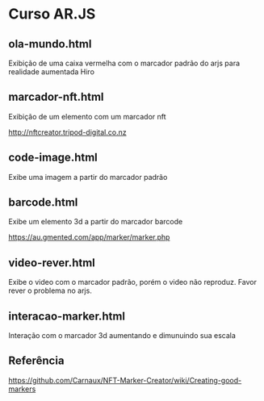 # Curso AR.JS

## ola-mundo.html

Exibição de uma caixa vermelha com o marcador padrão do arjs para realidade aumentada Hiro

## marcador-nft.html

Exibição de um elemento com um marcador nft

http://nftcreator.tripod-digital.co.nz

## code-image.html

Exibe uma imagem a partir do marcador padrão

## barcode.html

Exibe um elemento 3d a partir do marcador barcode

https://au.gmented.com/app/marker/marker.php


## video-rever.html

Exibe o video com o marcador padrão, porém o video não reproduz. Favor rever o problema no arjs.


## interacao-marker.html

Interação com o marcador 3d aumentando e dimunuindo sua escala

## Referência

https://github.com/Carnaux/NFT-Marker-Creator/wiki/Creating-good-markers
